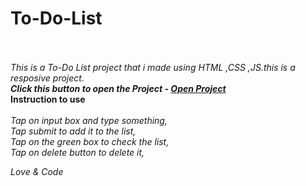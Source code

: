 # To-Do-List
<br>
<br>
<i>This is a To-Do List project that i made using HTML ,CSS ,JS.this is a resposive project.</i>
<br>
<b><i>Click this button to open the Project - <a href="https://danielhashmi.github.io/To-Do-List/">Open Project</a></i></b>
<br>
<b>Instruction to use</b>
<br>
<br>
<i>Tap on input box and type something,</i>
<br>
<i>Tap submit to add it to the list,</i>
<br>
<i>Tap on the green box to check the list,</i>
<br>
<i>Tap on delete button to delete it,</i>

<i>Love & Code</i>
